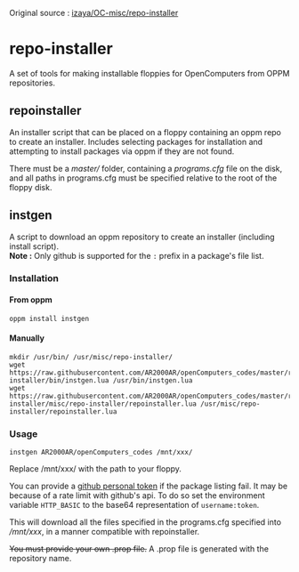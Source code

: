 Original source : [izaya/OC-misc/repo-installer](https://git.shadowkat.net/izaya/OC-misc/src/branch/master/repo-installer)
# repo-installer
A set of tools for making installable floppies for OpenComputers from OPPM repositories.

## repoinstaller
An installer script that can be placed on a floppy containing an oppm repo to create an installer. Includes selecting packages for installation and attempting to install packages via oppm if they are not found.

There must be a *master/* folder, containing a *programs.cfg* file on the disk, and all paths in programs.cfg must be specified relative to the root of the floppy disk.

## instgen
A script to download an oppm repository to create an installer (including install script).  
**Note :** Only github is supported for the `:` prefix in a package's file list.

### Installation
#### From oppm
`oppm install instgen`
#### Manually
```
mkdir /usr/bin/ /usr/misc/repo-installer/
wget https://raw.githubusercontent.com/AR2000AR/openComputers_codes/master/repo-installer/bin/instgen.lua /usr/bin/instgen.lua
wget https://raw.githubusercontent.com/AR2000AR/openComputers_codes/master/repo-installer/misc/repo-installer/repoinstaller.lua /usr/misc/repo-installer/repoinstaller.lua
```
### Usage

```
instgen AR2000AR/openComputers_codes /mnt/xxx/
```
Replace /mnt/xxx/ with the path to your floppy.

You can provide a [github personal token](https://github.com/settings/tokens?type=beta) if the package listing fail. It may be because of a rate limit with github's api. To do so set the environment variable `HTTP_BASIC` to the base64 representation of `username:token`.

This will download all the files specified in the programs.cfg specified into */mnt/xxx*, in a manner compatible with repoinstaller.

~~You must provide your own .prop file.~~ A .prop file is generated with the repository name.
